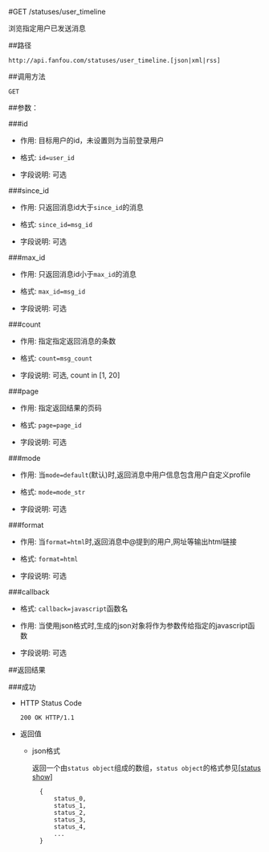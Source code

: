 #GET /statuses/user_timeline

浏览指定用户已发送消息

##路径

    http://api.fanfou.com/statuses/user_timeline.[json|xml|rss]

##调用方法

    GET 

##参数：

###id

- 作用: 目标用户的id，未设置则为当前登录用户

- 格式: `id=user_id`

- 字段说明: 可选

###since_id

- 作用: 只返回消息id大于`since_id`的消息

- 格式: `since_id=msg_id`

- 字段说明: 可选

###max_id

- 作用: 只返回消息id小于`max_id`的消息

- 格式: `max_id=msg_id`

- 字段说明: 可选

###count

- 作用: 指定指定返回消息的条数

- 格式: `count=msg_count`

- 字段说明: 可选, count in [1, 20]

###page

- 作用: 指定返回结果的页码

- 格式: `page=page_id`

- 字段说明: 可选

###mode

- 作用: 当`mode=default`(默认)时,返回消息中用户信息包含用户自定义profile

- 格式: `mode=mode_str`

- 字段说明: 可选

###format

- 作用: 当`format=html`时,返回消息中@提到的用户,网址等输出html链接

- 格式: `format=html`

- 字段说明: 可选

###callback

- 格式: `callback=javascript`函数名

- 作用: 当使用json格式时,生成的json对象将作为参数传给指定的javascript函数

- 字段说明: 可选

##返回结果

###成功

- HTTP Status Code

    `200 OK HTTP/1.1`

- 返回值

    * json格式

        返回一个由`status object`组成的数组，`status object`的格式参见[[status show]](/statuses/show)

            {
                status_0,
                status_1,
                status_2,
                status_3,
                status_4,
                ...
            }
